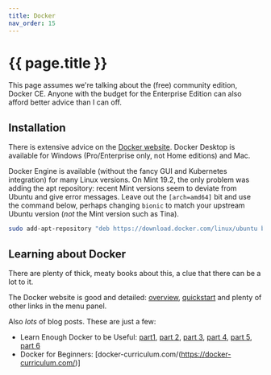 ```yaml
---
title: Docker
nav_order: 15
---
```


# {{ page.title }}

This page assumes we're talking about the (free) community edition, Docker CE. Anyone with the budget for the Enterprise Edition can also afford better advice than I can off.

## Installation

There is extensive advice on the [Docker website](https://docs.docker.com/install/). Docker Desktop is available for Windows (Pro/Enterprise only, not Home editions) and Mac.

Docker Engine is available (without the fancy GUI and Kubernetes integration) for many Linux versions. On Mint 19.2, the only problem was adding the apt repository: recent Mint versions seem to deviate from Ubuntu and give error messages. Leave out the `[arch=amd64]` bit and use the command below, perhaps changing `bionic` to match your upstream Ubuntu version (*not* the Mint version such as Tina).

```sh
sudo add-apt-repository "deb https://download.docker.com/linux/ubuntu bionic stable"
```

## Learning about Docker

There are plenty of thick, meaty books about this, a clue that there can be a lot to it.

The Docker website is good and detailed: [overview](https://docs.docker.com/engine/docker-overview/), [quickstart](https://docs.docker.com/get-started/) and plenty of other links in the menu panel.

Also *lots* of blog posts. These are just a few:
- Learn Enough Docker to be Useful: [part1](https://towardsdatascience.com/learn-enough-docker-to-be-useful-b7ba70caeb4b), [part 2](https://towardsdatascience.com/learn-enough-docker-to-be-useful-1c40ea269fa8), [part 3](https://towardsdatascience.com/learn-enough-docker-to-be-useful-b0b44222eef5), [part 4](https://towardsdatascience.com/slimming-down-your-docker-images-275f0ca9337e), [part 5](https://towardsdatascience.com/15-docker-commands-you-should-know-970ea5203421), [part 6](https://towardsdatascience.com/pump-up-the-volumes-data-in-docker-a21950a8cd8)
- Docker for Beginners: [docker-curriculum.com/(https://docker-curriculum.com/)]
